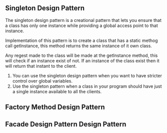 ## Singleton Design Pattern

The singleton design pattern is a creational pattern that lets you ensure that a class has only one instance while providing a global access point to that instance. 


Implementation of this pattern is to create a class that has a static methog call getInstance, this method returns the same instance of it own class. 

Any regest made to the class will be made at the getInstance method, this will check if an instance exist of not. If an instance of the class exist then it will return that instant to the client. 

1. You can use the singleton design pattern when you want to have stricter control over global variables.
2. Use the singleton pattern when a class in your program should have just a single instance available to all the clients. 


## Factory Method Design Pattern




## Facade Design Pattern Design Pattern
